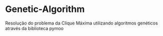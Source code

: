 # Genetic-Algorithm

Resolução do problema da Clique Máxima utilizando algoritmos genéticos através da biblioteca pymoo
